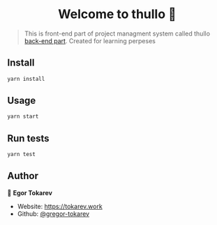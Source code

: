 <h1 align="center">Welcome to thullo 👋</h1>
<p>
</p>

> This is front-end part of project managment system called thullo [back-end part](https://github.com/gregor-tokarev/thullo-back). Created for learning perpeses

## Install

```sh
yarn install
```

## Usage

```sh
yarn start
```

## Run tests

```sh
yarn test
```

## Author

👤 **Egor Tokarev**

* Website: https://tokarev.work
* Github: [@gregor-tokarev](https://github.com/gregor-tokarev)
